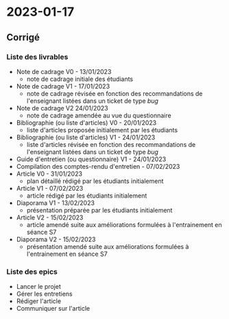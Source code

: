 # 2023-01-17

## Corrigé

### Liste des livrables
- Note de cadrage V0 - 13/01/2023
  - note de cadrage initiale des étudiants
- Note de cadrage V1 - 17/01/2023
  - note de cadrage révisée en fonction des recommandations de l'enseignant listées dans un ticket de type _bug_
- Note de cadrage V2 24/01/2023
    - note de cadrage amendée au vue du questionnaire
- Bibliographie (ou liste d'articles) V0 - 20/01/2023
  - liste d'articles proposée initialement par les étudiants
- Bibliographie (ou liste d'articles) V1 - 24/01/2023
  - liste d'articles révisée en fonction des recommandations de l'enseignant listées dans un ticket de type _bug_
- Guide d'entretien (ou questionnaire) V1 - 24/01/2023
- Compilation des comptes-rendu d'entretien - 07/02/2023
- Article V0 - 31/01/2023
  - plan détaillé rédigé par les étudiants initialement
- Article V1 - 07/02/2023
  - article rédigé par les étudiants initialement
- Diaporama V1 - 13/02/2023
  - présentation préparée par les étudiants initialement
- Article V2 - 15/02/2023
  - article amendé suite aux améliorations formulées à l'entrainement en séance S7
- Diaporama V2 - 15/02/2023
  - présentation amendé suite aux améliorations formulées à l'entrainement en séance S7

### Liste des epics
- Lancer le projet
- Gérer les entretiens
- Rédiger l'article
- Communiquer sur l'article

